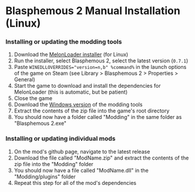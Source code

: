 # Blasphemous 2 Manual Installation (Linux)

### Installing or updating the modding tools
1. Download the [MelonLoader installer](https://melonloader.co/download) (for Linux)
1. Run the installer, select Blasphemous 2, select the latest version (`0.7.1`)
1. Paste `WINEDLLOVERRIDES="version=n,b" %command%` in the launch options of the game on Steam (see Library > Blasphemous 2 > Properties > General)
1. Start the game to download and install the dependencies for MelonLoader (this is automatic, but be patient)
1. Close the game
1. Download the [Windows version](https://github.com/BrandenEK/BlasII.ModdingTools/raw/main/modding-tools-windows.zip) of the modding tools
1. Extract the contents of the zip file into the game's root directory
1. You should now have a folder called "Modding" in the same folder as "Blasphemous 2.exe"

### Installing or updating individual mods
1. On the mod's github page, navigate to the latest release
1. Download the file called "ModName.zip" and extract the contents of the zip file into the "Modding" folder
1. You should now have a file called "ModName.dll" in the "Modding/plugins" folder
1. Repeat this step for all of the mod's dependencies